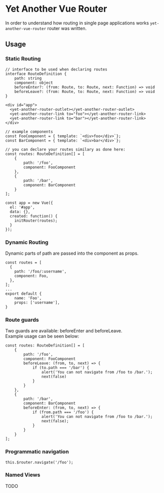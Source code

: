 # Yet Another Vue Router #  

In order to understand how routing in single page applications works `yet-another-vue-router` router was written.  

## Usage ##  
### Static Routing ###  
```
// interface to be used when declaring routes
interface RouteDefinition {
    path: string
    component: object  
    beforeEnter?: (from: Route, to: Route, next: Function) => void
    beforeLeave?: (from: Route, to: Route, next: Function) => void
}  

<div id="app">
  <yet-another-router-outlet></yet-another-router-outlet>  
  <yet-another-router-link to="foo"></yet-another-router-link>
  <yet-another-router-link to="bar"></yet-another-router-link>
</div>

// example components
const FooComponent = { template: `<div>foo</div>`};
const BarComponent = { template: `<div>bar</div>`}; 

// you can declare your routes similary as done here:  
const routes: RouteDefinition[] = [
    {
        path: '/foo',
        component: FooComponent
    },  
    {
        path: '/bar',
        component: BarComponent
    }
];  

const app = new Vue({
  el: '#app',
  data: {},
  created: function() {
    initRouter(routes);
  }  
});

```  

### Dynamic Routing ###  
Dynamic parts of path are passed into the component as props.
```
const routes = [
  {
    path: '/foo/:username',
    component: Foo,
  },
];
...
export default {
    name: 'Foo',
    props: ['username'],
}
```
### Route guards ###  
Two guards are available: beforeEnter and beforeLeave.  
Example usage can be seen below:  
```
const routes: RouteDefinition[] = [
    {
        path: '/foo',
        component: FooComponent
        beforeLeave: (from, to, next) => {
            if (to.path === '/bar') {
                alert('You can not navigate from /foo to /bar.');
                next(false)
            }
        }
    },  
    {
        path: '/bar',
        component: BarComponent
        beforeEnter: (from, to, next) => {
            if (from.path === '/foo') {
                alert('You can not navigate from /foo to /bar.');
                next(false);
            }
        }
    }
];  

```  
### Programmatic navigation ###  
```
this.$router.navigate('/foo');
```
### Named Views ###
TODO
